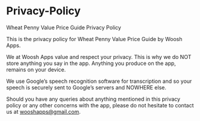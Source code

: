# Privacy-Policy

Wheat Penny Value Price Guide Privacy Policy

This is the privacy policy for Wheat Penny Value Price Guide by Woosh Apps.

We at Woosh Apps value and respect your privacy. This is why we do NOT store anything you say in the app. Anything you produce on the app, remains on your device.

We use Google’s speech recognition software for transcription and so your speech is securely sent to Google’s servers and NOWHERE else. 

Should you have any queries about anything mentioned in this privacy policy or any other concerns with the app, please do not hesitate to contact us at wooshapps@gmail.com.
